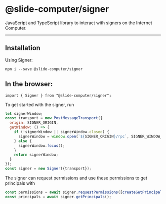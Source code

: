 # @slide-computer/signer

JavaScript and TypeScript library to interact with signers on the Internet Computer.

---

## Installation

Using Signer:

```
npm i --save @slide-computer/signer
```

## In the browser:

```
import { Signer } from "@slide-computer/signer";
```

To get started with the signer, run

```js
let signerWindow;
const transport = new PostMessageTransport({
  origin: SIGNER_ORIGIN,
  getWindow: () => {
    if (!signerWindow || signerWindow.closed) {
      signerWindow = window.open(`${SIGNER_ORIGIN}/rpc`, SIGNER_WINDOW_NAME);
    } else {
      signerWindow.focus();
    }
    return signerWindow;
  }
});
const signer = new Signer({transport});
```

The signer can request permissions and use these permissions to get principals with

```js
const permissions = await signer.requestPermissions([createGetPrincipalsPermissionScope()]);
const principals = await signer.getPrincipals();
```